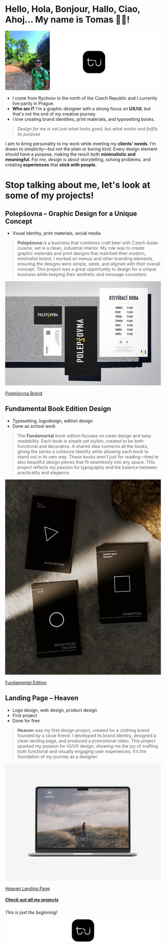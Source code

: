 # **Hello**, Hola, Bonjour, Hallo, Ciao, Ahoj... **My name is Tomas** 🙋🏽!

![](/02_first_impressions/Images/Me_photo_logo.jpg)

- I come from Rychnov in the north of the Czech Republic and I currently live partly in Prague. 
- **Who am I?** I'm a graphic designer with a strong focus on **UX/UI**, but that's not the end of my creative journey.
- I love creating brand identities, print materials, and typesetting books. 

 > *Design for me is not just what looks good, but what works and fulfils its purpose*

I aim to bring personality to my work while meeting my **clients' needs**. I’m drawn to simplicity—but not the plain or boring kind. Every design element should have a purpose, making the result both **minimalistic and meaningful**. For me, design is about storytelling, solving problems, and creating **experiences** that **stick with people.**



# **Stop talking about me, let's look at some of my projects!**

## **Polepšovna – Graphic Design for a Unique Concept**

- Visual identity, print materials, social media

> **Polepšovna** is a business that combines craft beer with Czech-Asian cuisine, set in a clean, industrial interior. My role was to create graphic materials and print designs that matched their modern, minimalist brand. I worked on menus and other branding elements, ensuring the designs were simple, sleek, and aligned with their overall concept. This project was a great opportunity to design for a unique business while keeping their aesthetic and message consistent.  



![Polepšovna_mockup](/02_first_impressions/Images/Polepsovna_img.jpg)

[Polepšovna Brand](https://tomasjindrak.myportfolio.com/polepsovna-brand)

## **Fundamental Book Edition Design**

- Typesetting, logodesign, edition design
- Done as school work

> The **Fundamental** book edition focuses on clean design and easy readability. Each book is simple yet stylish, created to be both functional and decorative. A shared idea connects all the books, giving the series a cohesive identity while allowing each book to stand out in its own way. These books aren’t just for reading—they’re also beautiful design pieces that fit seamlessly into any space. This project reflects my passion for typography and the balance between practicality and elegance.  



![Fundamental edition](/02_first_impressions/Images/Fundamental.JPG)

[Fundamental Edition](https://tomasjindrak.myportfolio.com/navrh-edice-fundamental)

## **Landing Page – Heaven**  

- Logo design, web design, product design
- First project
- Done for free

> **Heaven** was my first design project, created for a clothing brand founded by a close friend. I developed its brand identity, designed a clean landing page, and produced a promotional video. This project sparked my passion for UI/UX design, showing me the joy of crafting both functional and visually engaging user experiences. It’s the foundation of my journey as a designer.  



![Heaven landing page mockup](/02_first_impressions/Images/HEAVEN_MOCKUP.jpg)

[Heaven Landing Page](https://tomasjindrak.myportfolio.com/landing-page-heaven)

##### _[Check out all my projects](https://tomasjindrak.myportfolio.com/work)_

_This is just the beginning!_

![](/02_first_impressions/Images/Logot_tj_middle.jpg)
